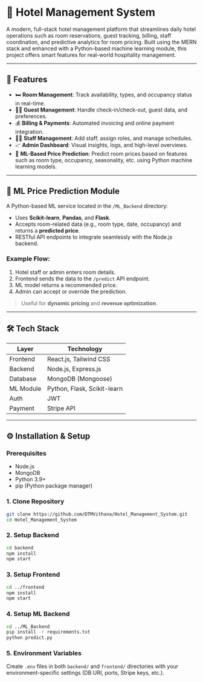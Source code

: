 # 🏨 Hotel Management System

A modern, full-stack hotel management platform that streamlines daily hotel operations such as room reservations, guest tracking, billing, staff coordination, and predictive analytics for room pricing. Built using the MERN stack and enhanced with a Python-based machine learning module, this project offers smart features for real-world hospitality management.

---

## 🚀 Features

* 🛏️ **Room Management**: Track availability, types, and occupancy status in real-time.
* 🙍‍♂️ **Guest Management**: Handle check-in/check-out, guest data, and preferences.
* 💰 **Billing & Payments**: Automated invoicing and online payment integration.
* 👨‍💼 **Staff Management**: Add staff, assign roles, and manage schedules.
* 📈 **Admin Dashboard**: Visual insights, logs, and high-level overviews.
* 🧠 **ML-Based Price Prediction**: Predict room prices based on features such as room type, occupancy, seasonality, etc. using Python machine learning models.

---

## 🧠 ML Price Prediction Module

A Python-based ML service located in the `/ML_Backend` directory:

* Uses **Scikit-learn**, **Pandas**, and **Flask**.
* Accepts room-related data (e.g., room type, date, occupancy) and returns a **predicted price**.
* RESTful API endpoints to integrate seamlessly with the Node.js backend.

### Example Flow:

1. Hotel staff or admin enters room details.
2. Frontend sends the data to the `/predict` API endpoint.
3. ML model returns a recommended price.
4. Admin can accept or override the prediction.

> Useful for **dynamic pricing** and **revenue optimization**.

---

## 🛠️ Tech Stack

| Layer     | Technology                  |
| --------- | --------------------------- |
| Frontend  | React.js, Tailwind CSS      |
| Backend   | Node.js, Express.js         |
| Database  | MongoDB (Mongoose)          |
| ML Module | Python, Flask, Scikit-learn |
| Auth      | JWT                         |
| Payment   | Stripe API                  |

---

## ⚙️ Installation & Setup

### Prerequisites

* Node.js
* MongoDB
* Python 3.9+
* pip (Python package manager)

### 1. Clone Repository

```bash
git clone https://github.com/DTMVithana/Hotel_Management_System.git
cd Hotel_Management_System
```

### 2. Setup Backend

```bash
cd backend
npm install
npm start
```

### 3. Setup Frontend

```bash
cd ../frontend
npm install
npm start
```

### 4. Setup ML Backend

```bash
cd ../ML_Backend
pip install -r requirements.txt
python predict.py
```

### 5. Environment Variables

Create `.env` files in both `backend/` and `frontend/` directories with your environment-specific settings (DB URI, ports, Stripe keys, etc.).
